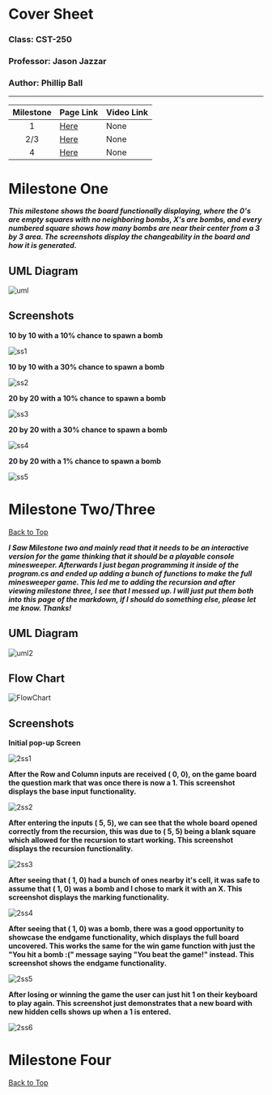 # Cover Sheet

### Class: CST-250
### Professor: Jason Jazzar
### Author: Phillip Ball

---

|Milestone| Page Link | Video Link |
| :--------:  | ----------- | -------------- |
| 1 | [Here](#milestone-one) | None |
| 2/3 | [Here](#milestone-twothree) | None |
| 4 | [Here](#milestone-four) | None |


# Milestone One

***This milestone shows the board functionally displaying, where the 0's are empty squares with no neighboring bombs, X's are bombs, and every numbered square shows how many bombs are near their center from a 3 by 3 area. The screenshots display the changeability in the board and how it is generated.***

## UML Diagram
![uml](docs/uml.png)

## Screenshots

**10 by 10 with a 10% chance to spawn a bomb**

![ss1](docs/10x10_10chance.png)

**10 by 10 with a 30% chance to spawn a bomb**

![ss2](docs/10x10_30chance.png)

**20 by 20 with a 10% chance to spawn a bomb**

![ss3](docs/20x20_10chance.png)

**20 by 20 with a 30% chance to spawn a bomb**

![ss4](docs/20x20_30chance.png)

**20 by 20 with a 1% chance to spawn a bomb**

![ss5](docs/20x20_1chance.png)

# Milestone Two/Three

[Back to Top](#cover-sheet)

***I Saw Milestone two and mainly read that it needs to be an interactive version for the game thinking that it should be a playable console minesweeper. Afterwards I just began programming it inside of the program.cs and ended up adding a bunch of functions to make the full minesweeper game. This led me to adding the recursion and after viewing milestone three, I see that I messed up. I will just put them both into this page of the markdown, if I should do something else, please let me know. Thanks!***

## UML Diagram
![uml2](docs/uml2.png)

## Flow Chart
![FlowChart](docs/FlowChart.png)

## Screenshots

**Initial pop-up Screen**

![2ss1](docs/initial_screen.png)

**After the Row and Column inputs are received ( 0, 0), on the game board the question mark that was once there is now a 1. This screenshot displays the base input functionality.**

![2ss2](docs/first_user_inputs.png)

**After entering the inputs ( 5, 5), we can see that the whole board opened correctly from the recursion, this was due to ( 5, 5) being a blank square which allowed for the recursion to start working. This screenshot displays the recursion functionality.**

![2ss3](docs/revealing_5_5.png)

**After seeing that ( 1, 0) had a bunch of ones nearby it's cell, it was safe to assume that ( 1, 0) was a bomb and I chose to mark it with an X. This screenshot displays the marking functionality.**

![2ss4](docs/marked_1_0.png)

**After seeing that ( 1, 0) was a bomb, there was a good opportunity to showcase the endgame functionality, which displays the full board uncovered. This works the same for the win game function with just the "You hit a bomb :(" message saying "You beat the game!" instead. This screenshot shows the endgame functionality.**

![2ss5](docs/hitting_1_0.png)

**After losing or winning the game the user can just hit 1 on their keyboard to play again. This screenshot just demonstrates that a new board with new hidden cells shows up when a 1 is entered.**

![2ss6](docs/selecting_play_again.png)

# Milestone Four

[Back to Top](#cover-sheet)
